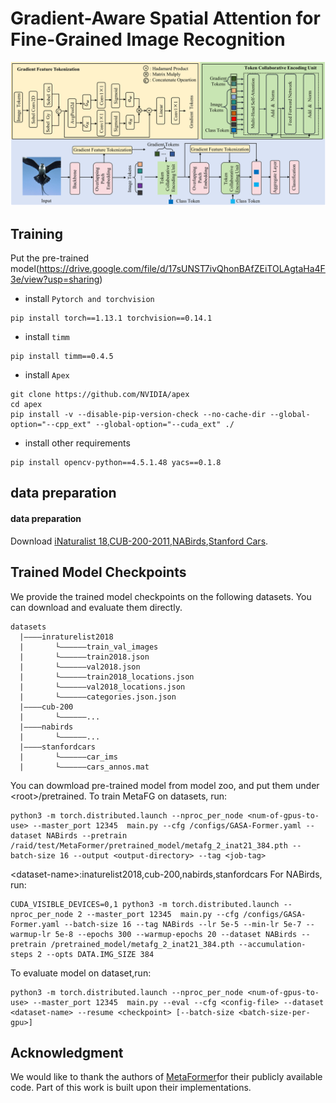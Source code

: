 # Gradient-Aware Spatial Attention for Fine-Grained Image Recognition
![Overview](figs/overview.png)
## Training


Put the pre-trained model(https://drive.google.com/file/d/17sUNST7ivQhonBAfZEiTOLAgtaHa4F3e/view?usp=sharing)
* install `Pytorch and torchvision`
```
pip install torch==1.13.1 torchvision==0.14.1
```
* install `timm`
```
pip install timm==0.4.5
```
* install `Apex`
```
git clone https://github.com/NVIDIA/apex
cd apex
pip install -v --disable-pip-version-check --no-cache-dir --global-option="--cpp_ext" --global-option="--cuda_ext" ./
```
* install other requirements
```
pip install opencv-python==4.5.1.48 yacs==0.1.8
```
## data preparation
#### data preparation
Download [iNaturalist 18](https://github.com/visipedia/inat_comp),[CUB-200-2011](http://www.vision.caltech.edu/visipedia/CUB-200-2011.html),[NABirds](https://dl.allaboutbirds.org/nabirds),[Stanford Cars](https://ai.stanford.edu/~jkrause/cars/car_dataset.html).

## Trained Model Checkpoints

We provide the trained model checkpoints on the following datasets. You can download and evaluate them directly.

```
datasets
  |————inraturelist2018
  |       └——————train_val_images
  |       └——————train2018.json
  |       └——————val2018.json
  |       └——————train2018_locations.json
  |       └——————val2018_locations.json
  |       └——————categories.json.json
  |————cub-200
  |       └——————...
  |————nabirds
  |       └——————...
  |————stanfordcars
  |       └——————car_ims
  |       └——————cars_annos.mat

```
You can dowmload pre-trained model from model zoo, and put them under \<root\>/pretrained.
To train MetaFG on datasets, run:
```
python3 -m torch.distributed.launch --nproc_per_node <num-of-gpus-to-use> --master_port 12345  main.py --cfg /configs/GASA-Former.yaml --dataset NABirds --pretrain /raid/test/MetaFormer/pretrained_model/metafg_2_inat21_384.pth --batch-size 16 --output <output-directory> --tag <job-tag>
```
\<dataset-name\>:inaturelist2018,cub-200,nabirds,stanfordcars
For NABirds, run:
```
CUDA_VISIBLE_DEVICES=0,1 python3 -m torch.distributed.launch --nproc_per_node 2 --master_port 12345  main.py --cfg /configs/GASA-Former.yaml --batch-size 16 --tag NABirds --lr 5e-5 --min-lr 5e-7 --warmup-lr 5e-8 --epochs 300 --warmup-epochs 20 --dataset NABirds --pretrain /pretrained_model/metafg_2_inat21_384.pth --accumulation-steps 2 --opts DATA.IMG_SIZE 384
```
To evaluate model on dataset,run:
```
python3 -m torch.distributed.launch --nproc_per_node <num-of-gpus-to-use> --master_port 12345  main.py --eval --cfg <config-file> --dataset <dataset-name> --resume <checkpoint> [--batch-size <batch-size-per-gpu>]
```


## Acknowledgment
We would like to thank the authors of [MetaFormer](https://github.com/dqshuai/MetaFormer)for their publicly available code. Part of this work is built upon their implementations.

